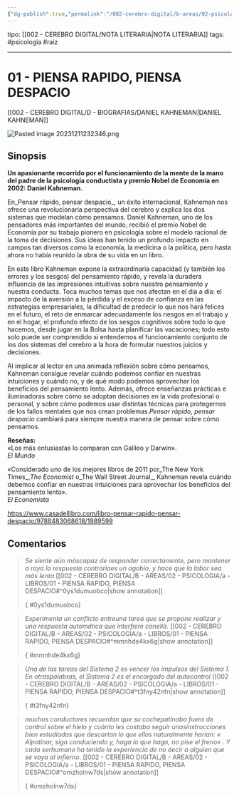 ```yaml
---
{"dg-publish":true,"permalink":"/002-cerebro-digital/b-areas/02-psicologia/a-libros/01-piensa-rapido-piensa-despacio/"}
---
```


tipo: [[002 - CEREBRO DIGITAL/NOTA LITERARIA\|NOTA LITERARIA]]
tags: #psicologia #raiz

---
# 01 - PIENSA RAPIDO, PIENSA DESPACIO
[[002 - CEREBRO DIGITAL/D - BIOGRAFIAS/DANIEL KAHNEMAN\|DANIEL KAHNEMAN]]

![Pasted image 20231211232346.png](/img/user/900%20-%20ANEXO/Pasted%20image%2020231211232346.png)
## Sinopsis
**Un apasionante recorrido por el funcionamiento de la mente de la mano del padre de la psicología conductista y premio Nobel de Economía en 2002: Daniel Kahneman.**

En_Pensar rápido, pensar despacio_, un éxito internacional, Kahneman nos ofrece una revolucionaria perspectiva del cerebro y explica los dos sistemas que modelan cómo pensamos. Daniel Kahneman, uno de los pensadores más importantes del mundo, recibió el premio Nobel de Economía por su trabajo pionero en psicología sobre el modelo racional de la toma de decisiones. Sus ideas han tenido un profundo impacto en campos tan diversos como la economía, la medicina o la política, pero hasta ahora no había reunido la obra de su vida en un libro.

En este libro Kahneman expone la extraordinaria capacidad (y también los errores y los sesgos) del pensamiento rápido, y revela la duradera influencia de las impresiones intuitivas sobre nuestro pensamiento y nuestra conducta. Toca muchos temas que nos afectan en el día a día: el impacto de la aversión a la pérdida y el exceso de confianza en las estrategias empresariales, la dificultad de predecir lo que nos hará felices en el futuro, el reto de enmarcar adecuadamente los riesgos en el trabajo y en el hogar, el profundo efecto de los sesgos cognitivos sobre todo lo que hacemos, desde jugar en la Bolsa hasta planificar las vacaciones; todo esto solo puede ser comprendido si entendemos el funcionamiento conjunto de los dos sistemas del cerebro a la hora de formular nuestros juicios y decisiones.

Al implicar al lector en una animada reflexión sobre cómo pensamos, Kahneman consigue revelar cuándo podemos confiar en nuestras intuiciones y cuándo no, y de qué modo podemos aprovechar los beneficios del pensamiento lento. Además, ofrece enseñanzas prácticas e iluminadoras sobre cómo se adoptan decisiones en la vida profesional o personal, y sobre cómo podemos usar distintas técnicas para protegernos de los fallos mentales que nos crean problemas._Pensar rápido, pensar despacio_ cambiará para siempre nuestra manera de pensar sobre cómo pensamos.

**Reseñas:**  
«Los más entusiastas lo comparan con Galileo y Darwin».  
_El Mundo_

«Considerado uno de los mejores libros de 2011 por_The New York Times_,_The Economist_ o_The Wall Street Journal,_ Kahneman revela cuándo debemos confiar en nuestras intuiciones para aprovechar los beneficios del pensamiento lento».  
_El Economista_

https://www.casadellibro.com/libro-pensar-rapido-pensar-despacio/9788483068618/1989599
## Comentarios


















>
>*Se siente aún máscapaz de responder correctamente, pero mantener a raya la respuesta contrariaes un agobio, y hace que la labor sea más lenta*
>[[002 - CEREBRO DIGITAL/B - AREAS/02 - PSICOLOGIA/a - LIBROS/01 - PIENSA RAPIDO, PIENSA DESPACIO#^0ys1dumuobco\|show annotation]]
>
>
>
>{ #0ys1dumuobco}



>
>*Experimenta un conflicto entreuna tarea que se propone realizar y una respuesta automática que interfiere conella.*
>[[002 - CEREBRO DIGITAL/B - AREAS/02 - PSICOLOGIA/a - LIBROS/01 - PIENSA RAPIDO, PIENSA DESPACIO#^mmnhde4kx6g\|show annotation]]
>
>
>
>{ #mmnhde4kx6g}



>
>*Una de las tareas del Sistema 2 es vencer los impulsos del Sistema 1. En otraspalabras, el Sistema 2 es el encargado del autocontrol*
>[[002 - CEREBRO DIGITAL/B - AREAS/02 - PSICOLOGIA/a - LIBROS/01 - PIENSA RAPIDO, PIENSA DESPACIO#^t3fny42nfn\|show annotation]]
>
>
>
>{ #t3fny42nfn}



>
>*muchos conductores recuerdan que su cochepatinaba  fuera  de  control  sobre  el  hielo  y  cuánto  les  costaba  seguir  unasinstrucciones bien estudiadas que descartan lo que ellos naturalmente harían: « Alpatinar, siga  conduciendo  y,  haga  lo  que  haga, no  pise  el  freno» .  Y  cada  serhumano ha tenido la experiencia de no decir a alguien que se vaya al infierno.*
>[[002 - CEREBRO DIGITAL/B - AREAS/02 - PSICOLOGIA/a - LIBROS/01 - PIENSA RAPIDO, PIENSA DESPACIO#^omzholnw7ds\|show annotation]]
>
>
>
>{ #omzholnw7ds}

